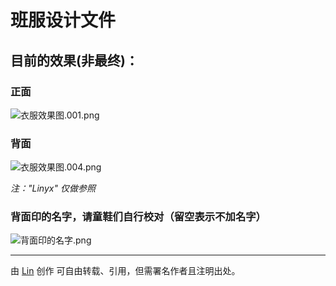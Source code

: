 # 班服设计文件
## 目前的效果(非最终)：

### 正面
![衣服效果图.001.png](http://upload-images.jianshu.io/upload_images/2218072-b65d6139577a133d.png?imageMogr2/auto-orient/strip%7CimageView2/2/w/1240)

### 背面
![衣服效果图.004.png](http://upload-images.jianshu.io/upload_images/2218072-f42769418e6a2674.png?imageMogr2/auto-orient/strip%7CimageView2/2/w/1240)


*注："Linyx" 仅做参照*

### 背面印的名字，请童鞋们自行校对（留空表示不加名字）


![背面印的名字.png](http://upload-images.jianshu.io/upload_images/2218072-b6e6d15f7763d29d.png?imageMogr2/auto-orient/strip%7CimageView2/2/w/1240)


---

由 [Lin](https://linyuxuanlin.github.io) 创作
可自由转载、引用，但需署名作者且注明出处。

